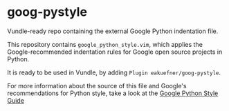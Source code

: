 # goog-pystyle

Vundle-ready repo containing the external Google Python indentation file.

This repository contains `google_python_style.vim`, which applies the
Google-recommended indentation rules for Google open source projects in Python.

It is ready to be used in Vundle, by adding `Plugin eakuefner/goog-pystyle`.

For more information about the source of this file and Google's recommendations
for Python style, take a look at the [Google Python Style Guide](https://google-styleguide.googlecode.com/svn/trunk/pyguide.html)
